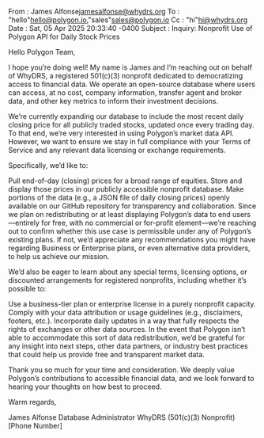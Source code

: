 From : James Alfonse<jamesalfonse@whydrs.org>
To : "hello"<hello@polygon.io>,"sales"<sales@polygon.io>
Cc : "hi"<hi@whydrs.org>
Date : Sat, 05 Apr 2025 20:33:40 -0400
Subject : Inquiry: Nonprofit Use of Polygon API for Daily Stock Prices

Hello Polygon Team,

I hope you’re doing well! My name is James and I’m reaching out on behalf of WhyDRS, a registered 501(c)(3) nonprofit dedicated to democratizing access to financial data. We operate an open-source database where users can access, at no cost, company information, transfer agent and broker data, and other key metrics to inform their investment decisions.

We’re currently expanding our database to include the most recent daily closing price for all publicly traded stocks, updated once every trading day. To that end, we’re very interested in using Polygon’s market data API. However, we want to ensure we stay in full compliance with your Terms of Service and any relevant data licensing or exchange requirements.

Specifically, we’d like to:

Pull end-of-day (closing) prices for a broad range of equities.
Store and display those prices in our publicly accessible nonprofit database.
Make portions of the data (e.g., a JSON file of daily closing prices) openly available on our GitHub repository for transparency and collaboration.
Since we plan on redistributing or at least displaying Polygon’s data to end users—entirely for free, with no commercial or for-profit element—we’re reaching out to confirm whether this use case is permissible under any of Polygon’s existing plans. If not, we’d appreciate any recommendations you might have regarding Business or Enterprise plans, or even alternative data providers, to help us achieve our mission.

We’d also be eager to learn about any special terms, licensing options, or discounted arrangements for registered nonprofits, including whether it’s possible to:

Use a business-tier plan or enterprise license in a purely nonprofit capacity.
Comply with your data attribution or usage guidelines (e.g., disclaimers, footers, etc.).
Incorporate daily updates in a way that fully respects the rights of exchanges or other data sources.
In the event that Polygon isn’t able to accommodate this sort of data redistribution, we’d be grateful for any insight into next steps, other data partners, or industry best practices that could help us provide free and transparent market data.

Thank you so much for your time and consideration. We deeply value Polygon’s contributions to accessible financial data, and we look forward to hearing your thoughts on how best to proceed.

Warm regards,

James Alfonse
Database Administrator
WhyDRS (501(c)(3) Nonprofit)
[Phone Number]